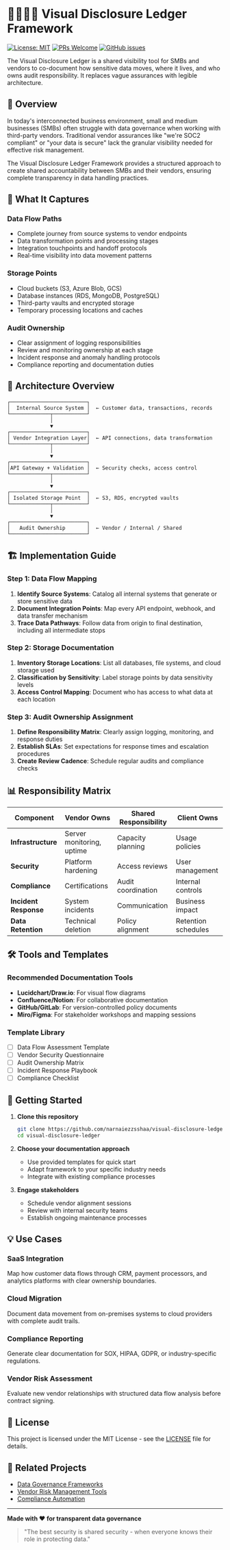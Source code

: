 # 🫱🏽‍🫲🏽 Visual Disclosure Ledger Framework

[![License: MIT](https://img.shields.io/badge/License-MIT-yellow.svg)](https://opensource.org/licenses/MIT)
[![PRs Welcome](https://img.shields.io/badge/PRs-welcome-brightgreen.svg?style=flat-square)](http://makeapullrequest.com)
[![GitHub issues](https://img.shields.io/github/issues/narnaiezzsshaa/visual-disclosure-ledger)](https://github.com/narnaiezzsshaa/visual-disclosure-ledger/issues)

The Visual Disclosure Ledger is a shared visibility tool for SMBs and vendors to co-document how sensitive data moves, where it lives, and who owns audit responsibility. It replaces vague assurances with legible architecture.

## 🎯 Overview

In today's interconnected business environment, small and medium businesses (SMBs) often struggle with data governance when working with third-party vendors. Traditional vendor assurances like "we're SOC2 compliant" or "your data is secure" lack the granular visibility needed for effective risk management.

The Visual Disclosure Ledger Framework provides a structured approach to create shared accountability between SMBs and their vendors, ensuring complete transparency in data handling practices.

## 📍 What It Captures

### **Data Flow Paths**
- Complete journey from source systems to vendor endpoints
- Data transformation points and processing stages
- Integration touchpoints and handoff protocols
- Real-time visibility into data movement patterns

### **Storage Points** 
- Cloud buckets (S3, Azure Blob, GCS)
- Database instances (RDS, MongoDB, PostgreSQL)
- Third-party vaults and encrypted storage
- Temporary processing locations and caches

### **Audit Ownership**
- Clear assignment of logging responsibilities
- Review and monitoring ownership at each stage
- Incident response and anomaly handling protocols
- Compliance reporting and documentation duties

## 🧭 Architecture Overview

```plaintext
┌─────────────────────────┐
│  Internal Source System │  ← Customer data, transactions, records
└─────────────┬───────────┘
              │
              ▼
┌─────────────────────────┐
│ Vendor Integration Layer│  ← API connections, data transformation
└─────────────┬───────────┘
              │
              ▼
┌─────────────────────────┐
│API Gateway + Validation │  ← Security checks, access control
└─────────────┬───────────┘
              │
              ▼
┌─────────────────────────┐
│ Isolated Storage Point  │  ← S3, RDS, encrypted vaults
└─────────────┬───────────┘
              │
              ▼
┌─────────────────────────┐
│   Audit Ownership       │  ← Vendor / Internal / Shared
└─────────────────────────┘
```

## 🏗️ Implementation Guide

### Step 1: Data Flow Mapping
1. **Identify Source Systems**: Catalog all internal systems that generate or store sensitive data
2. **Document Integration Points**: Map every API endpoint, webhook, and data transfer mechanism
3. **Trace Data Pathways**: Follow data from origin to final destination, including all intermediate stops

### Step 2: Storage Documentation
1. **Inventory Storage Locations**: List all databases, file systems, and cloud storage used
2. **Classification by Sensitivity**: Label storage points by data sensitivity levels
3. **Access Control Mapping**: Document who has access to what data at each location

### Step 3: Audit Ownership Assignment
1. **Define Responsibility Matrix**: Clearly assign logging, monitoring, and response duties
2. **Establish SLAs**: Set expectations for response times and escalation procedures
3. **Create Review Cadence**: Schedule regular audits and compliance checks

## 📊 Responsibility Matrix

| **Component** | **Vendor Owns** | **Shared Responsibility** | **Client Owns** |
|---------------|-----------------|---------------------------|-----------------|
| **Infrastructure** | Server monitoring, uptime | Capacity planning | Usage policies |
| **Security** | Platform hardening | Access reviews | User management |
| **Compliance** | Certifications | Audit coordination | Internal controls |
| **Incident Response** | System incidents | Communication | Business impact |
| **Data Retention** | Technical deletion | Policy alignment | Retention schedules |

## 🛠️ Tools and Templates

### Recommended Documentation Tools
- **Lucidchart/Draw.io**: For visual flow diagrams
- **Confluence/Notion**: For collaborative documentation
- **GitHub/GitLab**: For version-controlled policy documents
- **Miro/Figma**: For stakeholder workshops and mapping sessions

### Template Library
- [ ] Data Flow Assessment Template
- [ ] Vendor Security Questionnaire
- [ ] Audit Ownership Matrix
- [ ] Incident Response Playbook
- [ ] Compliance Checklist

## 🚀 Getting Started

1. **Clone this repository**
   ```bash
   git clone https://github.com/narnaiezzsshaa/visual-disclosure-ledger.git
   cd visual-disclosure-ledger
   ```

2. **Choose your documentation approach**
   - Use provided templates for quick start
   - Adapt framework to your specific industry needs
   - Integrate with existing compliance processes

3. **Engage stakeholders**
   - Schedule vendor alignment sessions
   - Review with internal security teams
   - Establish ongoing maintenance processes

## 💡 Use Cases

### **SaaS Integration**
Map how customer data flows through CRM, payment processors, and analytics platforms with clear ownership boundaries.

### **Cloud Migration**
Document data movement from on-premises systems to cloud providers with complete audit trails.

### **Compliance Reporting**
Generate clear documentation for SOX, HIPAA, GDPR, or industry-specific regulations.

### **Vendor Risk Assessment**
Evaluate new vendor relationships with structured data flow analysis before contract signing.

## 📝 License

This project is licensed under the MIT License - see the [LICENSE](LICENSE) file for details.

## 🔗 Related Projects

- [Data Governance Frameworks](https://github.com/topics/data-governance)
- [Vendor Risk Management Tools](https://github.com/topics/vendor-management)
- [Compliance Automation](https://github.com/topics/compliance)

---

**Made with ❤️ for transparent data governance**

> "The best security is shared security - when everyone knows their role in protecting data."
